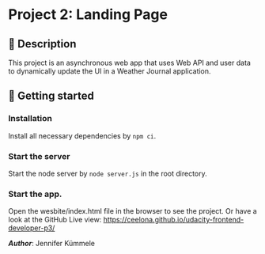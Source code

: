 # Project 2: Landing Page

## :scroll: Description

This project is an asynchronous web app that uses Web API and user data to dynamically update the UI in a Weather Journal application.

## :rocket: Getting started

### Installation

Install all necessary dependencies by `npm ci`.

### Start the server

Start the node server by `node server.js` in the root directory.

### Start the app.

Open the wesbite/index.html file in the browser to see the project.
Or have a look at the GitHub Live view: https://ceelona.github.io/udacity-frontend-developer-p3/

**_Author_**: Jennifer Kümmele
